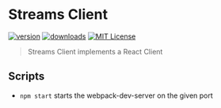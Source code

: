 # Streams Client

[![version](https://img.shields.io/npm/v/streams-client.svg?style=flat-square)](http://npm.im/streams-client)
[![downloads](https://img.shields.io/npm/dm/streams-client.svg?style=flat-square)](http://npm-stat.com/charts.html?package=streams-client&from=2018-10-13)
[![MIT License](https://img.shields.io/npm/l/streams-client.svg?style=flat-square)](http://opensource.org/licenses/MIT)

> Streams Client implements a React Client

## Scripts

- `npm start` starts the webpack-dev-server on the given port
